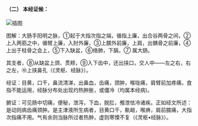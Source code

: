 #### （二）  本经证候：

![插图](./img/图12.jpg)


图解：大肠手阳明之脉，①起于大指次指之端，循指上廉，出合谷两骨之间，②上入两筋之中，循臂上廉，入肘外廉，③上臑外前廉，上肩，出髃骨之前廉，④上出于柱骨之会上，⑤下入缺盆，⑥络肺，下膈，⑦ 属大肠。

其支者，⑧从缺盆上颈、贯颊，⑨入下齿中，还出挟口，交人中——左之右，右之左，⑩上挟鼻孔（《灵枢、经脉》）。

经证：目黄，口干，鼻流清涕，出鼻血，齿痛，颈肿，喉咙痛，肩臂前加疼痛，食指不能运用，经脉分布处出现灼热肿胀，或僵冷（均属本经病)。  

腑证：可见肠中切痛，便秘，泄泻，下血，脱肛，飧泄怯冷诸疾。正如经文所述：是动则病齿痛颈肿。是主津液所生病者，目黄口干，鼽衄，喉痹，肩前臑痛，大指次指痛不用。气有余则当脉所过者热肿，虚则寒慄不复（《灵枢•经脉》）。

